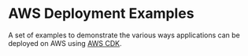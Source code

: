 # AWS Deployment Examples

A set of examples to demonstrate the various ways applications can be deployed on AWS using [AWS CDK](https://aws.amazon.com/cdk/).
